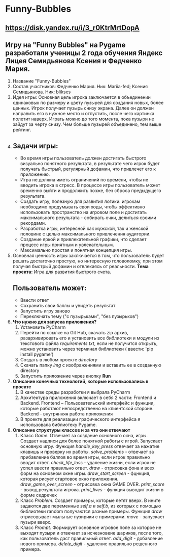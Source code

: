 # Funny-Bubbles
## https://disk.yandex.ru/i/3_r0KtrMrtDopA
## Игру на "Funny Bubbles" на Pygame разработали ученицы 2 года обучения Яндекс Лицея Семидьянова Ксения и Федченко Мария.
1. Название "Funny-Bubbles"
2. Состав участников: Федченко Мария. Ник: Mariia-fed; Ксения Семидьянова. Ник: blikses
3. Идея игры: Основная цель игрока заключается в объединении одинаковых по размеру и цвету пузырей для создания новых, более ценных. Игрок получает пузырь снизу экрана. Далее он должен направить его в нужное
   место и отпустить, после чего картинка полетит наверх. Играть можно до того момента, пока пузыри не зайдут за черту снизу. Чем больше пузырей объединено, тем выше рейтинг.
5. ## Задачи игры:
   + Во время игры пользователь должен достигать быстрого визуально понятного результата, в результате чего игрок будет получать быстрый, регулярный дофамин, что привлечет его к приложению.
   + Игра не должна иметь ограничений по времени, чтобы не вводить игрока в стресс. В процессе игры пользователь может временно выйти и продолжить позже, без сброса предыдущего результата.
   + Создать игру, полезную для развития логики:
     игрокам необходимо продумывать свои ходы, чтобы эффективно использовать пространство на игровом поле и достигать максимального результата - собирать очки, делиться своими рекордами.
   + Разработка игры, интересной как мужской, так и женской половине с целью максимального привлечения аудитории.
   + Создание яркой и привлекательной графики, что сделает процесс игры приятным и увлекательным.
   + Максимально простая и понятная концепция игры.
6. Основная ценность игры заключается в том, что пользователь будет решать достаточно простую, но интересную головоломку, при этом получая быстрый дофамин и отвлекаясь от реальности.
**Тема проекта:** Игра для развития быстрого счета.
   ## Пользователь может:
   + Ввести ответ
   + Сохранить свои баллы и увидеть результат
   + Запустить игру заново
   + Переключать тему ("с пузырьками", "без пузырьков")
2. **Что нужно для запуска приложения?**
   1. Установить PyCharm
   2. Перейти по ссылке на Git Hub, скачать zip архив, разархивировать его и установить все библиотеки и модули из текстового файла *requirements.txt*, если не получится открыть, можно установить через терминал библиотеки ( ввести: 'pip install pygame')
   3. Создать в любом проекте *directory*
   4. Скачать папку *img* с изображениями и вставить ее в созданную directory
   5. Запустить приложение через кнопку **Run**
3. **Описание конечных технологий, которые использовались в проекте**
   1. В качестве среды разработки я выбрала PyCharm
   2. Архитектура приложения включает в себя 2 части: Frontend и Backend. Frontend – Пользовательский интерфейс и функции, которые работают непосредственно на клиентской стороне. Backend - внутрянняя работа приложения
   3. В проекте для реализации графического интерфейса я использовала библиотеку Pygame.
4. **Описание структуры классов и за что они отвечают**
   1. Класс *Game*. Отвечает за создание основного окна, игры. Создает надписи для более понятной работы с игрой. Запускает основную игру. Функция *handle_key_press* отвечает за нажатие клавишь и проверку их работы. *solve_problems* - отвечает за прибавление баллов во время игры, если игрок правильно вводит ответ. *check_life_loss* - удаление жизни, если игрок не успел ввести правильно ответ. *draw* - отрисовка фона и всех форм на основном окне игры. *draw_start_screen* - фцнкция, которая рисует стартовое окно приложения. *draw_game_over_screen* - отрисовка окна GAME OVER. *print_score* - вывод результата игрока. *print_lives* - функция выводит жизни в форме седречек
   2. Класс *Problem*. Создает примеры, которые летят вверх. В ините задаются две переменные *self.a и self.b*, из которых с помощью библиотеки random получаются разные примеры. Функция *draw* отрисовывает мыльные пузирики с примерами. *move* - запускает пузыри вверх.
   3. Класс *Prompt*. Формирует основное игровое поле за которое не выходят пузыри и отвечает за исчезновеие шариков, после того, как пользователь даст правильный ответ. *add_digit* - добавление нового примера. *delete_digit* - удаление правильно решенного примера.
